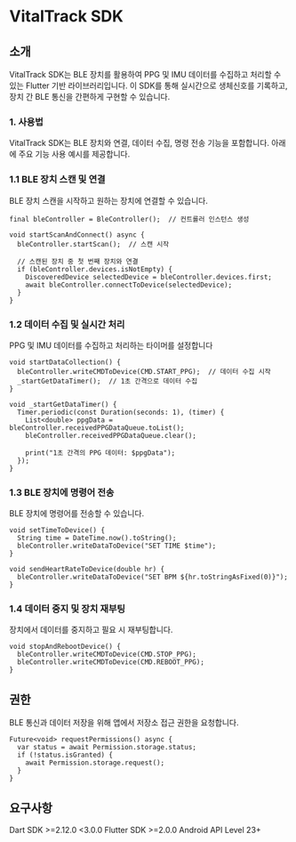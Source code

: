 # VitalTrack SDK

## 소개
VitalTrack SDK는 BLE 장치를 활용하여 PPG 및 IMU 데이터를 수집하고 처리할 수 있는 Flutter 기반 라이브러리입니다. 이 SDK를 통해 실시간으로 생체신호를 기록하고, 장치 간 BLE 통신을 간편하게 구현할 수 있습니다.

### 1. 사용법
VitalTrack SDK는 BLE 장치와 연결, 데이터 수집, 명령 전송 기능을 포함합니다. 아래에 주요 기능 사용 예시를 제공합니다.

### 1.1 BLE 장치 스캔 및 연결
BLE 장치 스캔을 시작하고 원하는 장치에 연결할 수 있습니다.
``` 
final bleController = BleController();  // 컨트롤러 인스턴스 생성

void startScanAndConnect() async {
  bleController.startScan();  // 스캔 시작

  // 스캔된 장치 중 첫 번째 장치와 연결
  if (bleController.devices.isNotEmpty) {
    DiscoveredDevice selectedDevice = bleController.devices.first;
    await bleController.connectToDevice(selectedDevice);
  }
}
```

### 1.2 데이터 수집 및 실시간 처리
PPG 및 IMU 데이터를 수집하고 처리하는 타이머를 설정합니다

```
void startDataCollection() {
  bleController.writeCMDToDevice(CMD.START_PPG);  // 데이터 수집 시작
  _startGetDataTimer();  // 1초 간격으로 데이터 수집
}

void _startGetDataTimer() {
  Timer.periodic(const Duration(seconds: 1), (timer) {
    List<double> ppgData = bleController.receivedPPGDataQueue.toList();
    bleController.receivedPPGDataQueue.clear();

    print("1초 간격의 PPG 데이터: $ppgData");
  });
}
```

### 1.3 BLE 장치에 명령어 전송
BLE 장치에 명령어를 전송할 수 있습니다.
```
void setTimeToDevice() {
  String time = DateTime.now().toString();
  bleController.writeDataToDevice("SET TIME $time");
}

void sendHeartRateToDevice(double hr) {
  bleController.writeDataToDevice("SET BPM ${hr.toStringAsFixed(0)}");
}
```


### 1.4 데이터 중지 및 장치 재부팅
장치에서 데이터를 중지하고 필요 시 재부팅합니다.
```
void stopAndRebootDevice() {
  bleController.writeCMDToDevice(CMD.STOP_PPG);
  bleController.writeCMDToDevice(CMD.REBOOT_PPG);
}
```

## 권한
BLE 통신과 데이터 저장을 위해 앱에서 저장소 접근 권한을 요청합니다.
```
Future<void> requestPermissions() async {
  var status = await Permission.storage.status;
  if (!status.isGranted) {
    await Permission.storage.request();
  }
}
```


## 요구사항
Dart SDK >=2.12.0 <3.0.0
Flutter SDK >=2.0.0
Android API Level 23+
